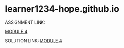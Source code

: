 # learner1234-hope.github.io

ASSIGNMENT LINK:

[MODULE 4](http://bit.ly/21StgWz)

SOLUTION LINK:
[MODULE 4](http://learner1234-hope.github.io/learner1234-hope.github.io/module_4_solution/index.html)

